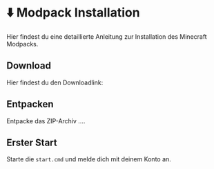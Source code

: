# ⬇️ Modpack Installation

Hier findest du eine detaillierte Anleitung zur Installation des Minecraft Modpacks.

## Download

Hier findest du den Downloadlink: 

## Entpacken

Entpacke das ZIP-Archiv ....

## Erster Start

Starte die `start.cmd` und melde dich mit deinem Konto an.
